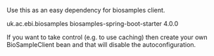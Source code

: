 


Use this as an easy dependency for biosamples client.

<dependency>
  <groupId>uk.ac.ebi.biosamples</groupId>
  <artifactId>biosamples-spring-boot-starter</artifactId>
  <version>4.0.0</version>
</dependency>

If you want to take control (e.g. to use caching) then create your own BioSampleClient bean and
that will disable the autoconfiguration.